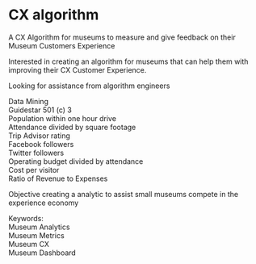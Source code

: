 # CX algorithm
A CX Algorithm for museums to measure and give feedback on their Museum Customers Experience

Interested in creating an algorithm for museums that can help them with improving their CX Customer Experience.

Looking for assistance from algorithm engineers

Data Mining<br />
Guidestar 501 (c) 3<br />
Population within one hour drive<br />
Attendance divided by square footage<br />
Trip Advisor rating<br />
Facebook followers<br />
Twitter followers<br />
Operating budget divided by attendance<br />
Cost per visitor<br />
Ratio of Revenue to Expenses<br />

Objective creating a analytic to assist small museums compete in the experience economy

Keywords:<br />
Museum Analytics<br />
Museum Metrics<br />
Museum CX<br />
Museum Dashboard<br />

